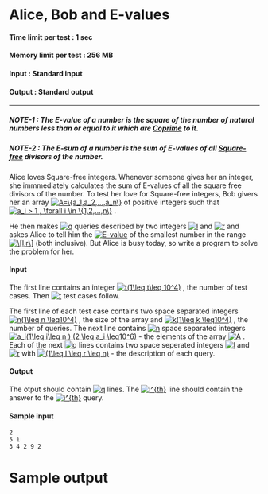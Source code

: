 # Alice, Bob and E-values

#### Time limit per test : 1 sec
#### Memory limit per test : 256 MB
#### Input : Standard input
#### Output : Standard output

---
##### NOTE-1 : The E-value of a number is the square of the number of natural numbers less than or equal to it which are <a href="https://en.wikipedia.org/wiki/Coprime_integers">Coprime</a> to it.
##### NOTE-2 : The E-sum of a number is the sum of E-values of all <a href="https://en.wikipedia.org/wiki/Square-free_integer">Square-free</a> divisors of the number.

Alice loves Square-free integers. Whenever someone gives her an integer, she immmediately calculates the sum of E-values of all the square free divisors of the number. To test her love for Square-free integers, Bob givers her an array <a href="https://www.codecogs.com/eqnedit.php?latex=A=\{a_1,a_2,...,a_n\}" target="_blank"><img src="https://latex.codecogs.com/gif.latex?A=\{a_1,a_2,...,a_n\}" title="A=\{a_1,a_2,...,a_n\}" /></a> of positive integers such that <a href="https://www.codecogs.com/eqnedit.php?latex=a_i&space;>&space;1&space;,&space;\forall&space;i&space;\in&space;\{1,2,...,n\}" target="_blank"><img src="https://latex.codecogs.com/gif.latex?a_i&space;>&space;1&space;,&space;\forall&space;i&space;\in&space;\{1,2,...,n\}" title="a_i > 1 , \forall i \in \{1,2,...,n\}" /></a> . 

He then makes <a href="https://www.codecogs.com/eqnedit.php?latex=k" target="_blank"><img src="https://latex.codecogs.com/gif.latex?q" title="q" /></a> queries described by two integers <a href="https://www.codecogs.com/eqnedit.php?latex=k" target="_blank"><img src="https://latex.codecogs.com/gif.latex?l" title="l" /></a> and <a href="https://www.codecogs.com/eqnedit.php?latex=k" target="_blank"><img src="https://latex.codecogs.com/gif.latex?r" title="r" /></a> and askes Alice to tell him the <a href="https://www.codecogs.com/eqnedit.php?latex=E-value" target="_blank"><img src="https://latex.codecogs.com/gif.latex?E-value" title="E-value" /></a> of the smallest number in the range <a href="https://www.codecogs.com/eqnedit.php?latex=\[l,r\]" target="_blank"><img src="https://latex.codecogs.com/gif.latex?\[l,r\]" title="\[l,r\]" /></a> (both inclusive). But Alice is busy today, so  write a program to solve the problem for her.

#### Input

The first line contains an integer <a href="https://www.codecogs.com/eqnedit.php?latex=t(1\leq&space;t\leq&space;10^4)" target="_blank"><img src="https://latex.codecogs.com/gif.latex?t(1\leq&space;t\leq&space;10^4)" title="t(1\leq t\leq 10^4)" /></a> , the number of test cases. Then <a href="https://www.codecogs.com/eqnedit.php?latex=t" target="_blank"><img src="https://latex.codecogs.com/gif.latex?t" title="t" /></a> test cases follow.

The first line of each test case contains two space separated integers <a href="https://www.codecogs.com/eqnedit.php?latex=n(1\leq&space;n&space;\leq10^4)" target="_blank"><img src="https://latex.codecogs.com/gif.latex?n(1\leq&space;n&space;\leq10^4)" title="n(1\leq n \leq10^4)" /></a> , the size of the array and <a href="https://www.codecogs.com/eqnedit.php?latex=k(1\leq&space;k&space;\leq10^4)" target="_blank"><img src="https://latex.codecogs.com/gif.latex?k(1\leq&space;k&space;\leq10^4)" title="k(1\leq k \leq10^4)" /></a> , the number of queries. The next line contains <a href="https://www.codecogs.com/eqnedit.php?latex=n" target="_blank"><img src="https://latex.codecogs.com/gif.latex?n" title="n" /></a> space separated integers <a href="https://www.codecogs.com/eqnedit.php?latex=a_i(1\leq&space;i\leq&space;n&space;)&space;(2&space;\leq&space;a_i&space;\leq10^6)" target="_blank"><img src="https://latex.codecogs.com/gif.latex?a_i(1\leq&space;i\leq&space;n&space;)&space;(2&space;\leq&space;a_i&space;\leq10^6)" title="a_i(1\leq i\leq n ) (2 \leq a_i \leq10^6)" /></a> - the elements of the array <a href="https://www.codecogs.com/eqnedit.php?latex=A" target="_blank"><img src="https://latex.codecogs.com/gif.latex?A" title="A" /></a> . Each of the next <a href="https://www.codecogs.com/eqnedit.php?latex=q" target="_blank"><img src="https://latex.codecogs.com/gif.latex?q" title="q" /></a> lines contains two space seperated integers 
<a href="https://www.codecogs.com/eqnedit.php?latex=l" target="_blank"><img src="https://latex.codecogs.com/gif.latex?l" title="l" /></a> and <a href="https://www.codecogs.com/eqnedit.php?latex=l" target="_blank"><img src="https://latex.codecogs.com/gif.latex?r" title="r" /></a> with <a href="https://www.codecogs.com/eqnedit.php?latex=(1\leq&space;l&space;\leq&space;r&space;\leq&space;n)" target="_blank"><img src="https://latex.codecogs.com/gif.latex?(1\leq&space;l&space;\leq&space;r&space;\leq&space;n)" title="(1\leq l \leq r \leq n)" /></a> - the description of each query.

#### Output
The otput should contain <a href="https://www.codecogs.com/eqnedit.php?latex=q" target="_blank"><img src="https://latex.codecogs.com/gif.latex?q" title="q" /></a> lines. The <a href="https://www.codecogs.com/eqnedit.php?latex=i^{th}" target="_blank"><img src="https://latex.codecogs.com/gif.latex?i^{th}" title="i^{th}" /></a> line should contain the answer to the <a href="https://www.codecogs.com/eqnedit.php?latex=i^{th}" target="_blank"><img src="https://latex.codecogs.com/gif.latex?i^{th}" title="i^{th}" /></a> query.

#### Sample input
```
2
5 1
3 4 2 9 2

```
# Sample output
```

```
